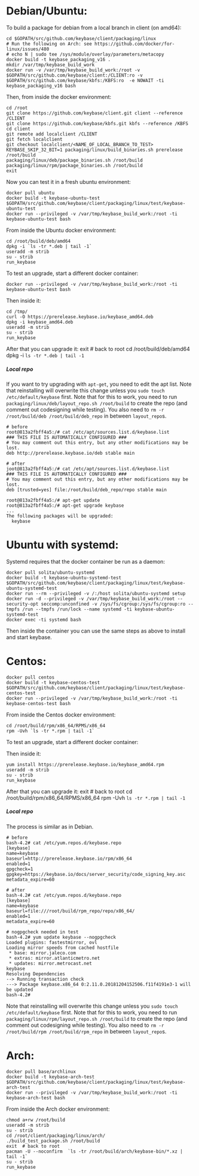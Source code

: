 Debian/Ubuntu:
=======

To build a package for debian from a local branch in client (on amd64):

    cd $GOPATH/src/github.com/keybase/client/packaging/linux
    # Run the following on Arch: see https://github.com/docker/for-linux/issues/480
    # echo N | sudo tee /sys/module/overlay/parameters/metacopy
    docker build -t keybase_packaging_v16 .
    mkdir /var/tmp/keybase_build_work
    docker run -v /var/tmp/keybase_build_work:/root -v $GOPATH/src/github.com/keybase/client:/CLIENT:ro -v $GOPATH/src/github.com/keybase/kbfs:/KBFS:ro  -e NOWAIT -ti keybase_packaging_v16 bash

Then, from inside the docker environment:

    cd /root
    git clone https://github.com/keybase/client.git client --reference /CLIENT
    git clone https://github.com/keybase/kbfs.git kbfs --reference /KBFS
    cd client
    git remote add localclient /CLIENT
    git fetch localclient
    git checkout localclient/<NAME_OF_LOCAL_BRANCH_TO_TEST>
    KEYBASE_SKIP_32_BIT=1 packaging/linux/build_binaries.sh prerelease /root/build
    packaging/linux/deb/package_binaries.sh /root/build
    packaging/linux/rpm/package_binaries.sh /root/build
    exit

Now you can test it in a fresh ubuntu environment:

    docker pull ubuntu
    docker build -t keybase-ubuntu-test $GOPATH/src/github.com/keybase/client/packaging/linux/test/keybase-ubuntu-test
    docker run --privileged -v /var/tmp/keybase_build_work:/root -ti keybase-ubuntu-test bash

From inside the Ubuntu docker environment:

    cd /root/build/deb/amd64
    dpkg -i `ls -tr *.deb | tail -1`
    useradd -m strib
    su - strib
    run_keybase

To test an upgrade, start a different docker container:

    docker run --privileged -v /var/tmp/keybase_build_work:/root -ti keybase-ubuntu-test bash

Then inside it:

    cd /tmp/
    curl -O https://prerelease.keybase.io/keybase_amd64.deb
    dpkg -i keybase_amd64.deb
    useradd -m strib
    su - strib
    run_keybase

After that you can upgrade it:
    exit  # back to root
    cd /root/build/deb/amd64
    dpkg -i `ls -tr *.deb | tail -1`

##### Local repo

If you want to try upgrading with `apt-get`, you need to edit the apt list.
Note that reinstalling will overwrite this change unless you `sudo touch
/etc/default/keybase` first. Note that for this to work, you need to run
`packaging/linux/deb/layout_repo.sh /root/build` to create the repo (and
comment out codesigning while testing). You also need to `rm -r /root/build/deb
/root/build/deb_repo` in between `layout_repo`s.

```
# before
root@813a2fbff4a5:/# cat /etc/apt/sources.list.d/keybase.list
### THIS FILE IS AUTOMATICALLY CONFIGURED ###
# You may comment out this entry, but any other modifications may be lost.
deb http://prerelease.keybase.io/deb stable main

# after
joot@813a2fbff4a5:/# cat /etc/apt/sources.list.d/keybase.list
### THIS FILE IS AUTOMATICALLY CONFIGURED ###
# You may comment out this entry, but any other modifications may be lost.
deb [trusted=yes] file:/root/build/deb_repo/repo stable main

root@813a2fbff4a5:/# apt-get update
root@813a2fbff4a5:/# apt-get upgrade keybase
...
The following packages will be upgraded:
  keybase
```

Ubuntu with systemd:
=======

Systemd requires that the docker container be run as a daemon:

    docker pull solita/ubuntu-systemd
    docker build -t keybase-ubuntu-systemd-test $GOPATH/src/github.com/keybase/client/packaging/linux/test/keybase-ubuntu-systemd-test
    docker run --rm --privileged -v /:/host solita/ubuntu-systemd setup
    docker run -d --privileged -v /var/tmp/keybase_build_work:/root --security-opt seccomp:unconfined -v /sys/fs/cgroup:/sys/fs/cgroup:ro --tmpfs /run --tmpfs /run/lock --name systemd -ti keybase-ubuntu-systemd-test
    docker exec -ti systemd bash

Then inside the container you can use the same steps as above to
install and start keybase.

Centos:
========

    docker pull centos
    docker build -t keybase-centos-test $GOPATH/src/github.com/keybase/client/packaging/linux/test/keybase-centos-test
    docker run --privileged -v /var/tmp/keybase_build_work:/root -ti keybase-centos-test bash

From inside the Centos docker environment:

    cd /root/build/rpm/x86_64/RPMS/x86_64
    rpm -Uvh `ls -tr *.rpm | tail -1`

To test an upgrade, start a different docker container:

Then inside it:

    yum install https://prerelease.keybase.io/keybase_amd64.rpm
    useradd -m strib
    su - strib
    run_keybase

After that you can upgrade it:
    exit  # back to root
    cd /root/build/rpm/x86_64/RPMS/x86_64
    rpm -Uvh `ls -tr *.rpm | tail -1`

##### Local repo

The process is similar as in Debian.

```
# before
bash-4.2# cat /etc/yum.repos.d/keybase.repo
[keybase]
name=keybase
baseurl=http://prerelease.keybase.io/rpm/x86_64
enabled=1
gpgcheck=1
gpgkey=https://keybase.io/docs/server_security/code_signing_key.asc
metadata_expire=60

# after
bash-4.2# cat /etc/yum.repos.d/keybase.repo
[keybase]
name=keybase
baseurl=file:///root/build/rpm_repo/repo/x86_64/
enabled=1
metadata_expire=60

# nogpgcheck needed in test
bash-4.2# yum update keybase --nogpgcheck
Loaded plugins: fastestmirror, ovl
Loading mirror speeds from cached hostfile
 * base: mirror.jaleco.com
 * extras: mirror.atlanticmetro.net
 * updates: mirror.metrocast.net
keybase
Resolving Dependencies
--> Running transaction check
---> Package keybase.x86_64 0:2.11.0.20181204152506.f11f4191e3-1 will be updated
bash-4.2#
```

Note that reinstalling will overwrite this change unless you `sudo touch
/etc/default/keybase` first. Note that for this to work, you need to run
`packaging/linux/rpm/layout_repo.sh /root/build` to create the repo (and
comment out codesigning while testing). You also need to `rm -r /root/build/rpm
/root/build/rpm_repo` in between `layout_repo`s.

Arch:
=====

    docker pull base/archlinux
    docker build -t keybase-arch-test $GOPATH/src/github.com/keybase/client/packaging/linux/test/keybase-arch-test
    docker run --privileged -v /var/tmp/keybase_build_work:/root -ti keybase-arch-test bash

From inside the Arch docker environment:

    chmod a+rw /root/build
    useradd -m strib
    su - strib
    cd /root/client/packaging/linux/arch/
    ./build_test_package.sh /root/build
    exit  # back to root
    pacman -U --noconfirm  `ls -tr /root/build/arch/keybase-bin/*.xz | tail -1`
    su - strib
    run_keybase
